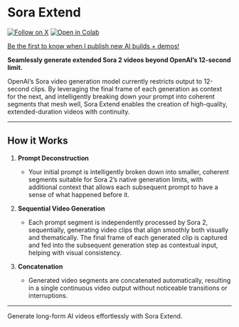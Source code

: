 # Sora Extend

[![Follow on X](https://img.shields.io/twitter/follow/mattshumer_?style=social)](https://x.com/mattshumer_) [![Open in Colab](https://colab.research.google.com/assets/colab-badge.svg)](https://colab.research.google.com/github/mshumer/sora-extend/blob/main/Sora_Extend.ipynb)

[Be the first to know when I publish new AI builds + demos!](https://tally.so/r/w2M17p)

**Seamlessly generate extended Sora 2 videos beyond OpenAI’s 12-second limit.**

OpenAI’s Sora video generation model currently restricts output to 12-second clips. By leveraging the final frame of each generation as context for the next, and intelligently breaking down your prompt into coherent segments that mesh well, Sora Extend enables the creation of high-quality, extended-duration videos with continuity.

---

## How it Works

1. **Prompt Deconstruction**

   * Your initial prompt is intelligently broken down into smaller, coherent segments suitable for Sora 2’s native generation limits, with additional context that allows each subsequent prompt to have a sense of what happened before it.

2. **Sequential Video Generation**

   * Each prompt segment is independently processed by Sora 2, sequentially, generating video clips that align smoothly both visually and thematically. The final frame of each generated clip is captured and fed into the subsequent generation step as contextual input, helping with visual consistency.

3. **Concatenation**

   * Generated video segments are concatenated automatically, resulting in a single continuous video output without noticeable transitions or interruptions.

---

Generate long-form AI videos effortlessly with Sora Extend.

